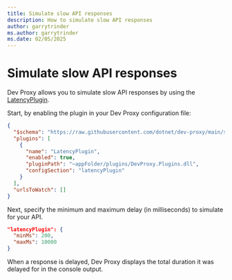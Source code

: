 ```yaml
---
title: Simulate slow API responses
description: How to simulate slow API responses
author: garrytrinder
ms.author: garrytrinder
ms.date: 02/05/2025
---
```


# Simulate slow API responses

Dev Proxy allows you to simulate slow API responses by using the [LatencyPlugin](../technical-reference/LatencyPlugin.md).

Start, by enabling the plugin in your Dev Proxy configuration file:

```json
{
  "$schema": "https://raw.githubusercontent.com/dotnet/dev-proxy/main/schemas/v0.29.2/rc.schema.json",
  "plugins": [
    {
      "name": "LatencyPlugin",
      "enabled": true,
      "pluginPath": "~appFolder/plugins/DevProxy.Plugins.dll",
      "configSection": "latencyPlugin"
    }
  ],
  "urlsToWatch": []
}
```

Next, specify the minimum and maximum delay (in milliseconds) to simulate for your API.

```json
"latencyPlugin": {
  "minMs": 200,
  "maxMs": 10000
}
```

When a response is delayed, Dev Proxy displays the total duration it was delayed for in the console output.
